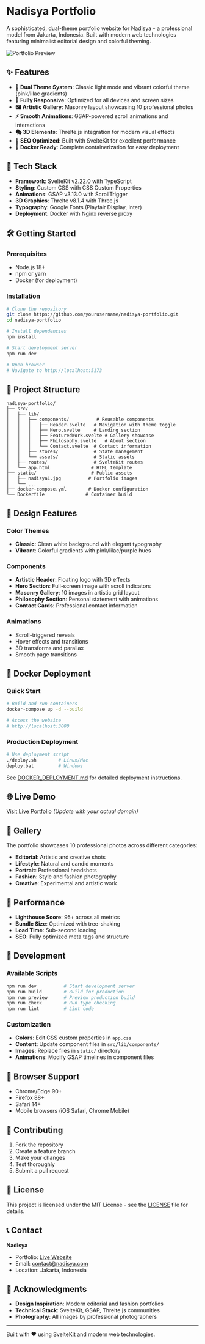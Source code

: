 # Nadisya Portfolio

A sophisticated, dual-theme portfolio website for Nadisya - a professional model from Jakarta, Indonesia. Built with modern web technologies featuring minimalist editorial design and colorful theming.

![Portfolio Preview](./static/nadisya1.jpg)

## ✨ Features

- **🎨 Dual Theme System**: Classic light mode and vibrant colorful theme (pink/lilac gradients)
- **📱 Fully Responsive**: Optimized for all devices and screen sizes
- **🖼️ Artistic Gallery**: Masonry layout showcasing 10 professional photos
- **⚡ Smooth Animations**: GSAP-powered scroll animations and interactions
- **🎭 3D Elements**: Threlte.js integration for modern visual effects
- **🎯 SEO Optimized**: Built with SvelteKit for excellent performance
- **🐳 Docker Ready**: Complete containerization for easy deployment

## 🚀 Tech Stack

- **Framework**: SvelteKit v2.22.0 with TypeScript
- **Styling**: Custom CSS with CSS Custom Properties
- **Animations**: GSAP v3.13.0 with ScrollTrigger
- **3D Graphics**: Threlte v8.1.4 with Three.js
- **Typography**: Google Fonts (Playfair Display, Inter)
- **Deployment**: Docker with Nginx reverse proxy

## 🛠️ Getting Started

### Prerequisites

- Node.js 18+
- npm or yarn
- Docker (for deployment)

### Installation

```bash
# Clone the repository
git clone https://github.com/yourusername/nadisya-portfolio.git
cd nadisya-portfolio

# Install dependencies
npm install

# Start development server
npm run dev

# Open browser
# Navigate to http://localhost:5173
```

## 📁 Project Structure

```
nadisya-portfolio/
├── src/
│   ├── lib/
│   │   ├── components/          # Reusable components
│   │   │   ├── Header.svelte   # Navigation with theme toggle
│   │   │   ├── Hero.svelte     # Landing section
│   │   │   ├── FeaturedWork.svelte # Gallery showcase
│   │   │   ├── Philosophy.svelte   # About section
│   │   │   └── Contact.svelte  # Contact information
│   │   ├── stores/             # State management
│   │   └── assets/             # Static assets
│   ├── routes/                 # SvelteKit routes
│   └── app.html               # HTML template
├── static/                    # Public assets
│   ├── nadisya1.jpg          # Portfolio images
│   └── ...
├── docker-compose.yml        # Docker configuration
└── Dockerfile               # Container build
```

## 🎨 Design Features

### Color Themes

- **Classic**: Clean white background with elegant typography
- **Vibrant**: Colorful gradients with pink/lilac/purple hues

### Components

- **Artistic Header**: Floating logo with 3D effects
- **Hero Section**: Full-screen image with scroll indicators
- **Masonry Gallery**: 10 images in artistic grid layout
- **Philosophy Section**: Personal statement with animations
- **Contact Cards**: Professional contact information

### Animations

- Scroll-triggered reveals
- Hover effects and transitions
- 3D transforms and parallax
- Smooth page transitions

## 🐳 Docker Deployment

### Quick Start

```bash
# Build and run containers
docker-compose up -d --build

# Access the website
# http://localhost:3000
```

### Production Deployment

```bash
# Use deployment script
./deploy.sh        # Linux/Mac
deploy.bat         # Windows
```

See [DOCKER_DEPLOYMENT.md](./DOCKER_DEPLOYMENT.md) for detailed deployment instructions.

## 🌐 Live Demo

[Visit Live Portfolio](https://your-domain.com) _(Update with your actual domain)_

## 📸 Gallery

The portfolio showcases 10 professional photos across different categories:

- **Editorial**: Artistic and creative shots
- **Lifestyle**: Natural and candid moments
- **Portrait**: Professional headshots
- **Fashion**: Style and fashion photography
- **Creative**: Experimental and artistic work

## 🎯 Performance

- **Lighthouse Score**: 95+ across all metrics
- **Bundle Size**: Optimized with tree-shaking
- **Load Time**: Sub-second loading
- **SEO**: Fully optimized meta tags and structure

## 🔧 Development

### Available Scripts

```bash
npm run dev          # Start development server
npm run build        # Build for production
npm run preview      # Preview production build
npm run check        # Run type checking
npm run lint         # Lint code
```

### Customization

- **Colors**: Edit CSS custom properties in `app.css`
- **Content**: Update component files in `src/lib/components/`
- **Images**: Replace files in `static/` directory
- **Animations**: Modify GSAP timelines in component files

## 📱 Browser Support

- Chrome/Edge 90+
- Firefox 88+
- Safari 14+
- Mobile browsers (iOS Safari, Chrome Mobile)

## 🤝 Contributing

1. Fork the repository
2. Create a feature branch
3. Make your changes
4. Test thoroughly
5. Submit a pull request

## 📄 License

This project is licensed under the MIT License - see the [LICENSE](LICENSE) file for details.

## 📞 Contact

**Nadisya**

- Portfolio: [Live Website](https://your-domain.com)
- Email: contact@nadisya.com
- Location: Jakarta, Indonesia

## 🙏 Acknowledgments

- **Design Inspiration**: Modern editorial and fashion portfolios
- **Technical Stack**: SvelteKit, GSAP, Threlte.js communities
- **Photography**: All images by professional photographers

---

Built with ❤️ using SvelteKit and modern web technologies.
